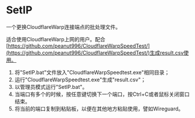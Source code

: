 # SetIP
一个更换CloudflareWarp连接端点的批处理文件。
 
适合使用CloudflareWarp上网的用户。配合[https://github.com/peanut996/CloudflareWarpSpeedTest/](https://github.com/peanut996/CloudflareWarpSpeedTest/)生成result.csv使用。
1. 将"SetIP.bat"文件放入"CloudflareWarpSpeedtest.exe"相同目录；
2. 运行"CloudflareWarpSpeedtest.exe"生成"result.csv"；
3. 以管理员模式运行"SetIP.bat"。
4. 当端口有多个的时候，按任意键切换下一个端口，按Ctrl+C或者鼠标关闭窗口结束。
5. 将当前的端口复制到粘贴板，以便在其他地方粘贴使用，譬如Wireguard。
